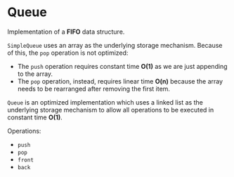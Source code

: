 Queue
=====

Implementation of a **FIFO** data structure.

`SimpleQueue` uses an array as the underlying storage mechanism.
Because of this, the `pop` operation is not optimized:
- The `push` operation requires constant time **O(1)** as we are just appending to the array.
- The `pop` operation, instead, requires linear time **O(n)** because the array needs to be rearranged after removing the first item.

`Queue` is an optimized implementation which uses a linked list as the underlying storage mechanism to allow all operations to be executed in constant time **O(1)**.

Operations:
- `push`
- `pop`
- `front`
- `back`
